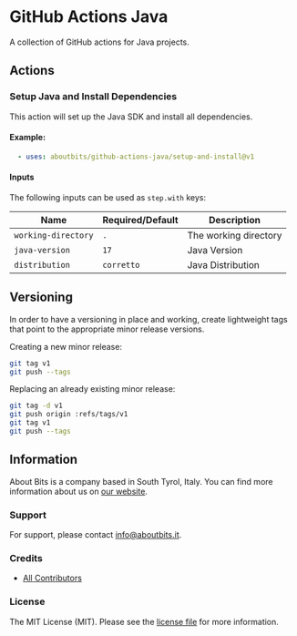 # GitHub Actions Java

A collection of GitHub actions for Java projects.

## Actions

### Setup Java and Install Dependencies

This action will set up the Java SDK and install all dependencies.

#### Example:

```yaml
  - uses: aboutbits/github-actions-java/setup-and-install@v1
```

#### Inputs

The following inputs can be used as `step.with` keys:

| Name                   | Required/Default | Description               |
|------------------------|------------------|---------------------------|
| `working-directory`    | `.`              | The working directory     |
| `java-version`         | `17`             | Java Version              |
| `distribution`         | `corretto`       | Java Distribution         |


## Versioning

In order to have a versioning in place and working, create lightweight tags that point to the appropriate minor release versions.

Creating a new minor release:

```bash
git tag v1
git push --tags
```

Replacing an already existing minor release:

```bash
git tag -d v1
git push origin :refs/tags/v1
git tag v1
git push --tags
```

## Information

About Bits is a company based in South Tyrol, Italy. You can find more information about us on [our website](https://aboutbits.it).

### Support

For support, please contact [info@aboutbits.it](mailto:info@aboutbits.it).

### Credits

- [All Contributors](../../contributors)

### License

The MIT License (MIT). Please see the [license file](license.md) for more information.
